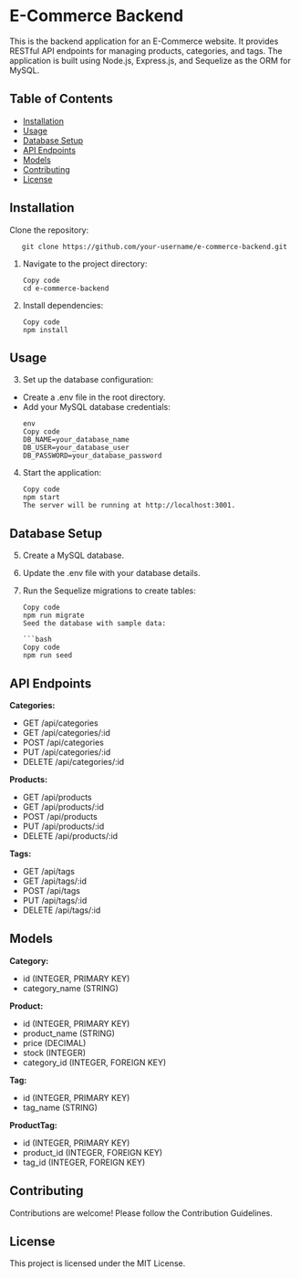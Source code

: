# E-Commerce Backend

This is the backend application for an E-Commerce website. It provides RESTful API endpoints for managing products, categories, and tags. The application is built using Node.js, Express.js, and Sequelize as the ORM for MySQL.

## Table of Contents

- [Installation](#installation)
- [Usage](#usage)
- [Database Setup](#database-setup)
- [API Endpoints](#api-endpoints)
- [Models](#models)
- [Contributing](#contributing)
- [License](#license)

## Installation

  Clone the repository:
  
       git clone https://github.com/your-username/e-commerce-backend.git
1. Navigate to the project directory:

     ```
    Copy code
    cd e-commerce-backend
2. Install dependencies:

    ```
    Copy code
    npm install
## Usage
    
  3. Set up the database configuration:
  - Create a .env file in the root directory.
  - Add your MySQL database credentials:
     ```
     env
    Copy code
    DB_NAME=your_database_name
    DB_USER=your_database_user
    DB_PASSWORD=your_database_password

4. Start the application:

    ```
    Copy code
    npm start
    The server will be running at http://localhost:3001.

## Database Setup
5. Create a MySQL database.

6. Update the .env file with your database details.

7. Run the Sequelize migrations to create tables:

     ```
    Copy code
    npm run migrate
    Seed the database with sample data:

    ```bash 
     Copy code
     npm run seed

## API Endpoints
**Categories:**
- GET /api/categories
- GET /api/categories/:id
- POST /api/categories
- PUT /api/categories/:id
- DELETE /api/categories/:id

**Products:**
- GET /api/products
- GET /api/products/:id
- POST /api/products
- PUT /api/products/:id
- DELETE /api/products/:id

**Tags:**
- GET /api/tags
- GET /api/tags/:id
- POST /api/tags
- PUT /api/tags/:id
- DELETE /api/tags/:id

##  Models
**Category:**
- id (INTEGER, PRIMARY KEY)
- category_name (STRING)

**Product:**
- id (INTEGER, PRIMARY KEY)
- product_name (STRING)
- price (DECIMAL)
- stock (INTEGER)
- category_id (INTEGER, FOREIGN KEY)
  
**Tag:**
- id (INTEGER, PRIMARY KEY)
- tag_name (STRING)

**ProductTag:**
- id (INTEGER, PRIMARY KEY)
- product_id (INTEGER, FOREIGN KEY)
- tag_id (INTEGER, FOREIGN KEY)
  
## Contributing
Contributions are welcome! Please follow the Contribution Guidelines.

## License
This project is licensed under the MIT License.
